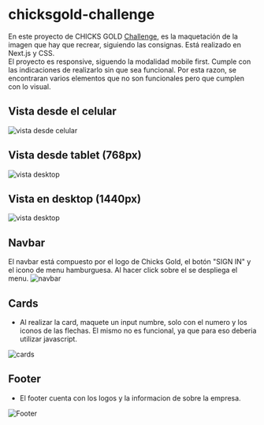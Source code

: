# chicksgold-challenge

En este proyecto de CHICKS GOLD [Challenge](https://chicksgold-challenge.vercel.app/), es la maquetación de la imagen que hay que recrear, siguiendo las consignas.
Está realizado en Next.js y CSS.  
El proyecto es responsive, siguendo la modalidad mobile first.
Cumple con las indicaciones de realizarlo sin que sea funcional. Por esta razon, se encontraran varios elementos que no son funcionales pero que cumplen con lo visual.

## Vista desde el celular
![vista desde celular](/challenge/public/assets/vista-celular.PNG)

## Vista desde tablet (768px) 
![vista desktop](/challenge/public/assets/vista-tablet.PNG)

## Vista en desktop (1440px) 
![vista desktop](/challenge/public/assets/vista1440px.PNG)

## Navbar 
El navbar está compuesto por el logo de Chicks Gold, el botón "SIGN IN" y el icono de menu hamburguesa. Al hacer click sobre el se despliega el menu.
![navbar](/challenge/public/assets/menu-responsive.PNG)

## Cards

* Al realizar la card, maquete un input numbre, solo con el numero y los iconos de las flechas. El mismo no es funcional, ya que para eso deberia utilizar javascript. 

![cards](/challenge/public/assets/cards-de-producto.PNG)

## Footer

* El footer cuenta con los logos y la informacion de sobre la empresa. 

![Footer](/challenge/public/assets/footer.PNG)




